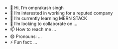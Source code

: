- 👋 Hi, I’m omprakash singh
- 👀 I’m interested in working for a reputed company
- 🌱 I’m currently learning MERN STACK
- 💞️ I’m looking to collaborate on ...
- 📫 How to reach me ...
- 😄 Pronouns: ...
- ⚡ Fun fact: ...

<!---
Omprakash-2001/Omprakash-2001 is a ✨ special ✨ repository because its `README.md` (this file) appears on your GitHub profile.
You can click the Preview link to take a look at your changes.
--->
